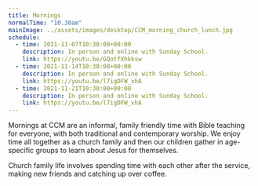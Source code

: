 ```yaml
---
title: Mornings
normalTime: "10.30am"
mainImage: ../assets/images/desktop/CCM_morning_church_lunch.jpg
schedule:
  - time: 2021-11-07T10:30:00+00:00
    description: In person and online with Sunday School.
    link: https://youtu.be/GQotfXhkksw
  - time: 2021-11-14T10:30:00+00:00
    description: In person and online with Sunday School.
    link: https://youtu.be/l7igDFW_xhA
  - time: 2021-11-21T10:30:00+00:00
    description: In person and online with Sunday School.
    link: https://youtu.be/l7igDFW_xhA
---
```

Mornings at CCM are an informal, family friendly time with Bible teaching for everyone, with both traditional and contemporary worship. We enjoy time all together as a church family and then our children gather in age-specific groups to learn about Jesus for themselves.

Church family life involves spending time with each other after the service, making new friends and catching up over coffee.
